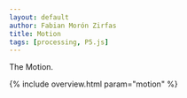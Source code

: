 ```yaml
---
layout: default
author: Fabian Morón Zirfas
title: Motion
tags: [processing, P5.js]
---
```


The Motion.

{% include overview.html param="motion" %}